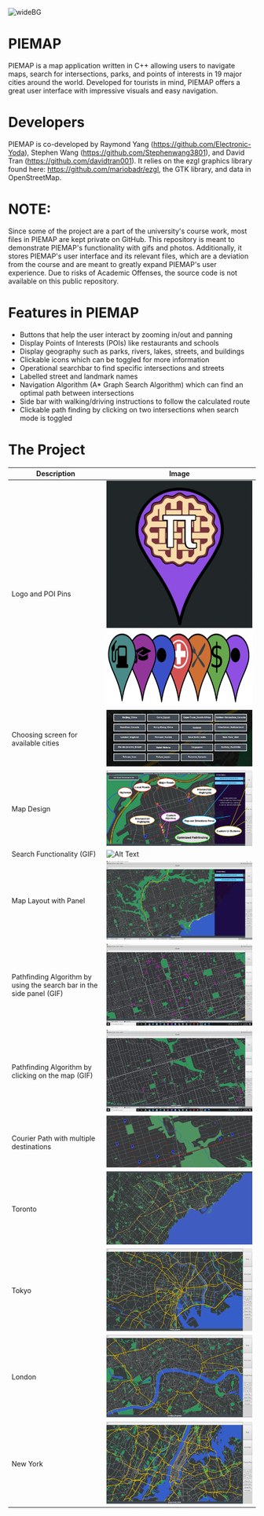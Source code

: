 ![wideBG](https://user-images.githubusercontent.com/83682911/131602318-140a58d3-aead-448e-a32a-3c14120a7b1b.png)
# PIEMAP
PIEMAP is a map application written in C++ allowing users to navigate maps, search for intersections, parks, and points of interests in 19 major cities around the world. Developed for tourists in mind, PIEMAP offers a great user interface with impressive visuals and easy navigation. 

# Developers
PIEMAP is co-developed by Raymond Yang (https://github.com/Electronic-Yoda), Stephen Wang (https://github.com/Stephenwang3801), and David Tran (https://github.com/davidtran001). 
It relies on the ezgl graphics library found here: https://github.com/mariobadr/ezgl, the GTK library, and data in OpenStreetMap. 

# NOTE:
Since some of the project are a part of the university's course work, most files in PIEMAP are kept private on GitHub. This repository is meant to demonstrate PIEMAP's functionality with gifs and photos. Additionally, it stores PIEMAP's user interface and its relevant files, which are a deviation from the course and are meant to greatly expand PIEMAP's user experience. Due to risks of Academic Offenses, the source code is not available on this public repository.

# Features in PIEMAP
- Buttons that help the user interact by zooming in/out and panning
- Display Points of Interests (POIs) like restaurants and schools
- Display geography such as parks, rivers, lakes, streets, and buildings
- Clickable icons which can be toggled for more information
- Operational searchbar to find specific intersections and streets
- Labelled street and landmark names
- Navigation Algorithm (A* Graph Search Algorithm) which can find an optimal path between intersections
- Side bar with walking/driving instructions to follow the calculated route
- Clickable path finding by clicking on two intersections when search mode is toggled

# The Project
| Description | Image |
|-------------|-------|
| Logo and POI Pins | <img src="https://github.com/Stephenwang3801/PIE_MAP/blob/main/images/Logo.png?raw=true" width="300" height="300"> <img src="https://github.com/Stephenwang3801/PIE_MAP/blob/main/images/Pins.png?raw=true" width="465" height="155"> |
| Choosing screen for available cities | <img src="https://github.com/Stephenwang3801/PIE_MAP/blob/main/images/Available%20Cities.png?raw=true"> |
| Map Design | <img src="https://github.com/Stephenwang3801/PIE_MAP/blob/main/images/Map%20Design.png?raw=true"> |
| Search Functionality (GIF) | ![Alt Text](https://github.com/Stephenwang3801/PIE_MAP/blob/main/images/Search.gif?raw=true) |
| Map Layout with Panel | <img src="https://github.com/Stephenwang3801/PIE_MAP/blob/main/images/Map%20Layout%20With%20Panel.png?raw=true"> |
| Pathfinding Algorithm by using the search bar in the side panel (GIF) | <img src="https://github.com/Stephenwang3801/PIE_MAP/blob/main/images/Direction%20Algo%20Keyboard.gif?raw=true"> | 
| Pathfinding Algorithm by clicking on the map (GIF) | <img src="https://github.com/Stephenwang3801/PIE_MAP/blob/main/images/Direction%20Algo%20Clicking.gif?raw=true"> | 
| Courier Path with multiple destinations | <img src="https://github.com/Stephenwang3801/PIE_MAP/blob/main/images/Courier%20Path.png?raw=true"> | 
| Toronto | <img src="https://github.com/Stephenwang3801/PIE_MAP/blob/main/images/Toronto.png?raw=true"> | 
| Tokyo | <img src="https://github.com/Stephenwang3801/PIE_MAP/blob/main/images/Tokyo.png?raw=true"> | 
| London | <img src="https://github.com/Stephenwang3801/PIE_MAP/blob/main/images/London.png?raw=true"> | 
| New York | <img src="https://github.com/Stephenwang3801/PIE_MAP/blob/main/images/New%20York.png?raw=true"> | 
